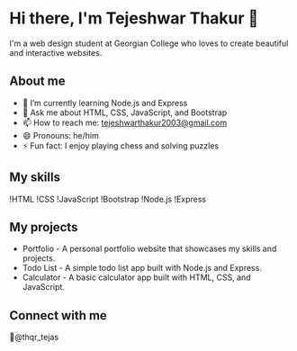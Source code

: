 # Hi there, I'm Tejeshwar Thakur 👋

I'm a web design student at Georgian College who loves to create beautiful and interactive websites.

## About me

- 🌱 I’m currently learning Node.js and Express
- 💬 Ask me about HTML, CSS, JavaScript, and Bootstrap
- 📫 How to reach me: tejeshwarthakur2003@gmail.com
- 😄 Pronouns: he/him
- ⚡ Fun fact: I enjoy playing chess and solving puzzles

## My skills

!HTML
!CSS
!JavaScript
!Bootstrap
!Node.js
!Express

## My projects

- Portfolio - A personal portfolio website that showcases my skills and projects.
- Todo List - A simple todo list app built with Node.js and Express.
- Calculator - A basic calculator app built with HTML, CSS, and JavaScript.

## Connect with me
📸@thqr_tejas
